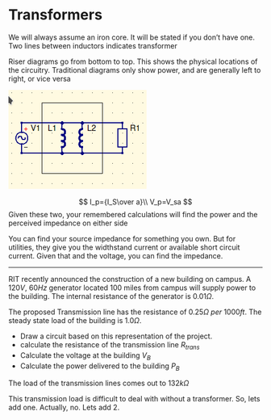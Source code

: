 # Transformers

We will always assume an iron core. It will be stated if you don’t have one. Two lines between inductors indicates transformer



Riser diagrams go from bottom to top. This shows the physical locations of the circuitry. Traditional diagrams only show power, and are generally left to right, or vice versa



![idealTransformer](2-5_Notes.assets/idealTransistor.png)


$$
I_p={I_S\over a}\\
V_p=V_sa
$$
Given these two, your remembered calculations will find the power and the perceived impedance on either side



You can find your source impedance for something you own. But for utilities, they give you the widthstand current or available short circuit current. Given that and the voltage, you can find the impedance. 

---

RIT recently announced the construction of a new building on campus. A $120V,\ 60Hz$ generator located 100 miles from campus will supply power to the building. The internal resistance of the generator is $0.01\Omega$.

The proposed Transmission line has the resistance of $0.25\Omega \ per\ 1000ft$. The steady state load of the building is $1.0\Omega$. 

- Draw a circuit based on this representation of the project.
- calculate the resistance of the transmission line $R_{trans}$
- Calculate the voltage at the building $V_B$
- Calculate the power delivered to the building $P_B$


The load of the transmission lines comes out to $132k\Omega$

This transmission load is difficult to deal with without a transformer. So, lets add one. Actually, no. Lets add 2.
